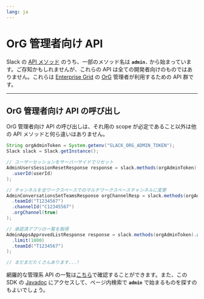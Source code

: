 ```yaml
---
lang: ja
---
```


# OrG 管理者向け API

Slack の [API メソッド](https://docs.slack.dev/reference/methods) のうち、一部のメソッド名は **`admin.`** から始まっています。ご存知かもしれませんが、これらの API は全ての開発者向けのものではありません。これらは [Enterprise Grid](https://docs.slack.dev/enterprise-grid/) の [OrG](https://slack.com/intl/ja-jp/help/articles/360004150931) 管理者が利用するための API 群です。

---
## OrG 管理者向け API の呼び出し

OrG 管理者向け API の呼び出しは、それ用の scope が必定であること以外は他の API メソッドと何ら違いはありません。

```java
String orgAdminToken = System.getenv("SLACK_ORG_ADMIN_TOKEN");
Slack slack = Slack.getInstance();

// ユーザーセッションをサーバーサイドでリセット
AdminUsersSessionResetResponse response = slack.methods(orgAdminToken).adminUsersSessionReset(r -> r
  .userId(userId)
);

// チャンネルを全ワークスペースでのマルチワークスペースチャンネルに変更
AdminConversationsSetTeamsResponse orgChannelResp = slack.methods(orgAdminToken).adminConversationsSetTeams(r -> r
  .teamId("T1234567")
  .channelId("C12345567")
  .orgChannel(true)
);

// 承認済アプリの一覧を取得
AdminAppsApprovedListResponse response = slack.methods(orgAdminToken).adminAppsApprovedList(r -> r
  .limit(1000)
  .teamId("T1234567")
);

// まだまだたくさんあります...!
```

網羅的な管理系 API の一覧は[こちら](https://docs.slack.dev/admins/)で確認することができます。また、この SDK の [Javadoc](https://oss.sonatype.org/service/local/repositories/releases/archive/com/slack/api/slack-api-client/sdkLatestVersion/slack-api-client-sdkLatestVersion-javadoc.jar/!/com/slack/api/methods/MethodsClient.html) にアクセスして、ページ内検索で **`admin`** で始まるものを探すのもよいでしょう。